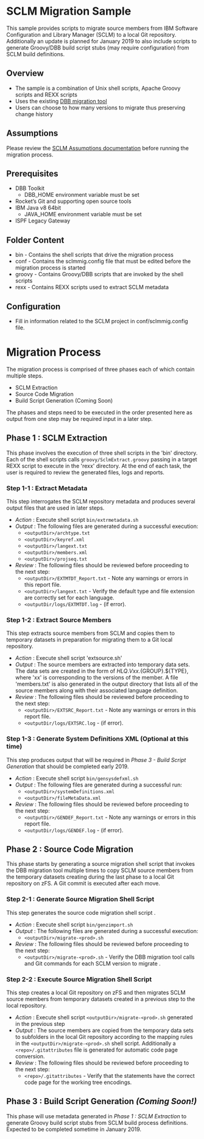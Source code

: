 
# SCLM Migration Sample
This sample provides scripts to migrate source members from IBM Software Configuration and Library Manager (SCLM) to a local Git repository. Additionally an update is planned for January 2019 to also include scripts to generate Groovy/DBB build script stubs (may require configuration) from SCLM build definitions.

## Overview
* The sample is a combination of Unix shell scripts, Apache Groovy scripts and REXX scripts
* Uses the existing [DBB migration tool](https://www.ibm.com/support/knowledgecenter/SS6T76_1.0.2/migration.html)
* Users can choose to how many versions to migrate thus preserving change history 

## Assumptions
Please review the [SCLM Assumptions documentation](https://github.com/IBM/dbb/blob/master/Migration/sclm/sclmAssumptions.md)  before running the migration process.

## Prerequisites
* DBB Toolkit
    * DBB_HOME environment variable must be set
* Rocket’s Git and supporting open source tools
* IBM Java v8 64bit
    * JAVA_HOME environment variable must be set
* ISPF Legacy Gateway

## Folder Content
* bin - Contains the shell scripts that drive the migration process
* conf - Contains the sclmmig.config file that must be edited before the migration process is started
* groovy - Contains Groovy/DBB scripts that are invoked by the shell scripts
* rexx - Contains REXX scripts used to extract SCLM metadata

## Configuration
* Fill in information related to the SCLM project in conf/sclmmig.config file.

# Migration Process
The migration process is comprised of three phases each of which contain multiple steps.  
* SCLM Extraction
* Source Code Migration
* Build Script Generation (Coming Soon)

The phases and steps need to be executed in the order presented here as output from one step may be required input in a later step.

## Phase 1 : SCLM Extraction
This phase involves the execution of three shell scripts in the 'bin' directory. Each of the shell scripts calls `groovy/SclmExtract.groovy` passing in a target REXX script to execute in the 'rexx' directory.  At the end of each task, the user is required
to review the generated files, logs and reports.

### Step 1-1 :  Extract Metadata
This step interrogates the SCLM repository metadata and produces several output files that are used in later steps. 
* *Action* : Execute shell script `bin/extrmetadata.sh`
* *Output* : The following files are generated during a successful execution:
    * `<outputDir>/archtype.txt`
    * `<outputDir>/keyref.xml` 
    * `<outputDir>/langext.txt` 
    * `<outputDir>/members.xml`
    * `<outputDir>/projseq.txt`
* *Review* : The following files should be reviewed before proceeding to the next step:
    * `<outputDir>/EXTMTDT_Report.txt` - Note any warnings or errors in this report file. 
    * `<outputDir>/langext.txt` - Verify the default type and file extension are correctly set for each language.
    * `<outputDir/logs/EXTMTDT.log` - (if error).

### Step 1-2 : Extract Source Members
This step extracts source members from SCLM and copies them to temporary datasets in preparation for migrating them to a Git local repository.
* *Action* : Execute shell script 'extsource.sh'
* *Output* : The source members are extracted into temporary data sets. The data sets are created in the form of ${HLQ}.Vxx.${GROUP}.${TYPE}, where 'xx' is corresponding to the versions of the member. A file 'members.txt' is also generated in the output directory that lists all of the source members along with their associated language definition.
* *Review* : The following files should be reviewed before proceeding to the next step:
    * `<outputDir>/EXTSRC_Report.txt` - Note any warnings or errors in this report file. 
    * `<outputDir/logs/EXTSRC.log` - (if error).  

### Step 1-3 : Generate System Definitions XML (Optional at this time)
This step produces output that will be required in *Phase 3 - Build Script Generation* that should be completed early 2019. 
* *Action* : Execute shell script `bin/gensysdefxml.sh`
* *Output* : The following files are generated during a successful run:
    * `<outputDir>/systemDefinitions.xml`
    * `<outputDir>/fileMetaData.xml`
* *Review* : The following files should be reviewed before proceeding to the next step:
    * `<outputDir>/GENDEF_Report.txt` - Note any warnings or errors in this report file. 
    * `<outputDir/logs/GENDEF.log` - (if error).

## Phase 2 : Source Code Migration
This phase starts by generating a source migration shell script that invokes the DBB migration tool multiple times to copy SCLM source members from the temporary datasets creating during the last phase to a local Git repository on zFS.  A Git commit is executed after each move.

### Step 2-1 :  Generate Source Migration Shell Script
This step generates the source code migration shell script .
* *Action* : Execute shell script `bin/genzimport.sh`
* *Output* : The following files are generated during a successful execution:
    * `<outputDir>/migrate-<prod>.sh`
* *Review* : The following files should be reviewed before proceeding to the next step:
    * `<outputDir>/migrate-<prod>.sh` - Verify the DBB migration tool calls and Git commands for each SCLM version to migrate . 
    
### Step 2-2 :  Execute Source Migration Shell Script
This step creates a local Git repository on zFS and then migrates SCLM source members from temporary datasets created in a previous step to the local repository.
* *Action* : Execute shell script `<outputDir>/migrate-<prod>.sh` generated in the previous step
* *Output* : The source members are copied from the temporary data sets to subfolders in the local Git repository according to the mapping rules in the `<outputDir>/migrate-<prod>.sh` shell script. Additionally a `<repo>/.gitattributes` file is generated for automatic code page conversion.
* *Review* : The following files should be reviewed before proceeding to the next step:
    * `<repo>/.gitattributes` - Verify that the statements have the correct code page for the working tree encodings. 

## Phase 3 : Build Script Generation *(Coming Soon!)*
This phase will use metadata generated in *Phase 1 : SCLM Extraction* to generate Groovy build script stubs from SCLM build process definitions.  Expected to be completed sometime in January 2019.

